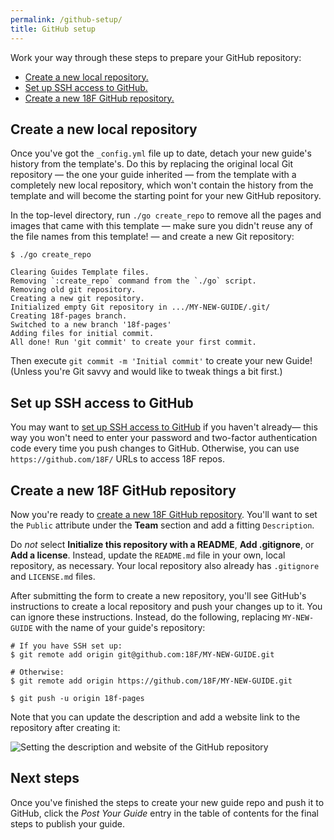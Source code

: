 ```yaml
---
permalink: /github-setup/
title: GitHub setup
---
```

Work your way through these steps to prepare your GitHub repository:

- [Create a new local repository.](#create-local-repo)
- [Set up SSH access to GitHub.](#set-up-ssh)
- [Create a new 18F GitHub repository.](#create-18f-repo)

## <a name="create-local-repo"></a>Create a new local repository

Once you've got the `_config.yml` file up to date, detach your new
guide's history from the template's. Do this by replacing the
original local Git repository — the one your guide inherited — from the template with a
completely new local repository, which won't contain the history from the
template and will become the starting point for your new GitHub repository.

In the top-level directory, run `./go create_repo` to remove all the pages
and images that came with this template — make sure you didn't reuse any of the
file names from this template! — and create a new Git repository:

```
$ ./go create_repo

Clearing Guides Template files.
Removing `:create_repo` command from the `./go` script.
Removing old git repository.
Creating a new git repository.
Initialized empty Git repository in .../MY-NEW-GUIDE/.git/
Creating 18f-pages branch.
Switched to a new branch '18f-pages'
Adding files for initial commit.
All done! Run 'git commit' to create your first commit.
```

Then execute `git commit -m 'Initial commit'` to create your new Guide!
(Unless you're Git savvy and would like to tweak things a bit first.)

## <a name="set-up-ssh"></a>Set up SSH access to GitHub

You may want to [set up SSH access to
GitHub](https://help.github.com/articles/generating-ssh-keys/) if you haven't
already— this way you won't need to enter your password and two-factor authentication
code every time you push changes to GitHub. Otherwise, you can use
`https://github.com/18F/` URLs to access 18F repos.

## <a name="create-18f-repo"></a>Create a new 18F GitHub repository

Now you're ready to [create a new 18F GitHub
repository](https://github.com/organizations/18F/repositories/new). You'll
want to set the `Public` attribute under the **Team** section and add a
fitting `Description`.

Do _not_ select **Initialize this repository with a README**, **Add
.gitignore**, or **Add a license**. Instead, update the `README.md` file in
your own, local repository, as necessary. Your local repository also already has
`.gitignore` and `LICENSE.md` files.

After submitting the form to create a new repository, you'll see GitHub's
instructions to create a local repository and push your changes up to it. You can ignore these instructions. Instead, do the following, replacing `MY-NEW-GUIDE` with the name of your guide's repository:

```
# If you have SSH set up:
$ git remote add origin git@github.com:18F/MY-NEW-GUIDE.git

# Otherwise:
$ git remote add origin https://github.com/18F/MY-NEW-GUIDE.git

$ git push -u origin 18f-pages
```

Note that you can update the description and add a website link to the
repository after creating it:

<img src="{{site.baseurl}}/images/description.png" alt="Setting the
description and website of the GitHub repository">

## Next steps

Once you've finished the steps to create your new guide repo and push it
to GitHub, click the _Post Your Guide_ entry in the table of contents for the
final steps to publish your guide.
